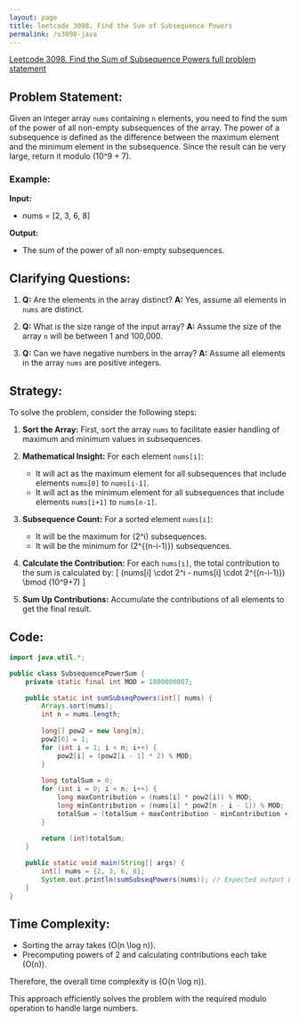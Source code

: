 ```yaml
---
layout: page
title: leetcode 3098. Find the Sum of Subsequence Powers
permalink: /s3098-java
---
```

[Leetcode 3098. Find the Sum of Subsequence Powers full problem statement](https://algoadvance.github.io/algoadvance/l3098)
## Problem Statement:

Given an integer array `nums` containing `n` elements, you need to find the sum of the power of all non-empty subsequences of the array. The power of a subsequence is defined as the difference between the maximum element and the minimum element in the subsequence. Since the result can be very large, return it modulo \(10^9 + 7\).

### Example:

**Input:**
- nums = [2, 3, 6, 8]

**Output:**
- The sum of the power of all non-empty subsequences.

## Clarifying Questions:

1. **Q:** Are the elements in the array distinct?
   **A:** Yes, assume all elements in `nums` are distinct.

2. **Q:** What is the size range of the input array?
   **A:** Assume the size of the array `n` will be between 1 and 100,000.

3. **Q:** Can we have negative numbers in the array?
   **A:** Assume all elements in the array `nums` are positive integers.

## Strategy:

To solve the problem, consider the following steps:

1. **Sort the Array:** First, sort the array `nums` to facilitate easier handling of maximum and minimum values in subsequences.
2. **Mathematical Insight:** For each element `nums[i]`:
   - It will act as the maximum element for all subsequences that include elements `nums[0]` to `nums[i-1]`.
   - It will act as the minimum element for all subsequences that include elements `nums[i+1]` to `nums[n-1]`.
3. **Subsequence Count:** For a sorted element `nums[i]`:
   - It will be the maximum for \(2^i\) subsequences.
   - It will be the minimum for \(2^{(n-i-1)}\) subsequences.
4. **Calculate the Contribution:** For each `nums[i]`, the total contribution to the sum is calculated by:
   \[
   (nums[i] \cdot 2^i - nums[i] \cdot 2^{(n-i-1)}) \bmod (10^9+7)
   \]

5. **Sum Up Contributions:** Accumulate the contributions of all elements to get the final result.

## Code:
```java
import java.util.*;

public class SubsequencePowerSum {
    private static final int MOD = 1000000007;

    public static int sumSubseqPowers(int[] nums) {
        Arrays.sort(nums);
        int n = nums.length;
        
        long[] pow2 = new long[n];
        pow2[0] = 1;
        for (int i = 1; i < n; i++) {
            pow2[i] = (pow2[i - 1] * 2) % MOD;
        }
        
        long totalSum = 0;
        for (int i = 0; i < n; i++) {
            long maxContribution = (nums[i] * pow2[i]) % MOD;
            long minContribution = (nums[i] * pow2[n - i - 1]) % MOD;
            totalSum = (totalSum + maxContribution - minContribution + MOD) % MOD;
        }
        
        return (int)totalSum;
    }

    public static void main(String[] args) {
        int[] nums = {2, 3, 6, 8};
        System.out.println(sumSubseqPowers(nums)); // Expected output based on problem description.
    }
}
```

## Time Complexity:

- Sorting the array takes \(O(n \log n)\).
- Precomputing powers of 2 and calculating contributions each take \(O(n)\).

Therefore, the overall time complexity is \(O(n \log n)\).

This approach efficiently solves the problem with the required modulo operation to handle large numbers.